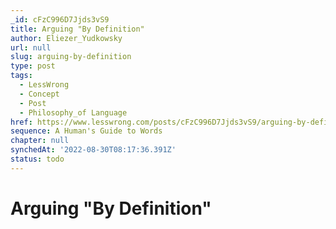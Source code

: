 ```yaml
---
_id: cFzC996D7Jjds3vS9
title: Arguing "By Definition"
author: Eliezer_Yudkowsky
url: null
slug: arguing-by-definition
type: post
tags:
  - LessWrong
  - Concept
  - Post
  - Philosophy_of Language
href: https://www.lesswrong.com/posts/cFzC996D7Jjds3vS9/arguing-by-definition
sequence: A Human's Guide to Words
chapter: null
synchedAt: '2022-08-30T08:17:36.391Z'
status: todo
---
```


# Arguing "By Definition"
